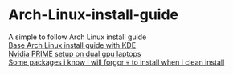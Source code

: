 # Arch-Linux-install-guide
A simple to follow Arch Linux install guide <br>
[Base Arch Linux install guide with KDE](https://gist.github.com/quiet69/a47e49283e1e62086eb9d055426e6b1b) <br>
[Nvidia PRIME setup on dual gpu laptops](https://gist.github.com/quiet69/1ccf16aa3fd34010994ee361923898a6) <br>
[Some packages i know i will forgor 💀 to install when i clean install](https://gist.github.com/quiet69/8c45494049fca39dacfd594302bbcf17) <br>
